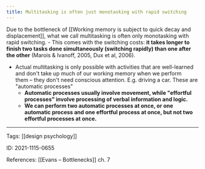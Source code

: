```yaml
---
title: Multitasking is often just monotasking with rapid switching
---
```


Due to the bottleneck of [[Working memory is subject to quick decay and displacement]], what we call multitasking is often only monotasking with rapid switching.
	- This comes with the switching costs: **it takes longer to finish two tasks done simultaneously (switching rapidly) than one after the other** (Marois & Ivanoff, 2005, Dux et al, 2006).
- Actual multitasking is only possible with activities that are well-learned and don't take up much of our working memory when we perform them – they don't need conscious attention. E.g. driving a car. These are "automatic processes"
	- **Automatic processes usually involve movement, while "effortful processes" involve processing of verbal information and logic.**
	- **We can perform two automatic processes at once, or one automatic process and one effortful process at once, but not two effortful processes at once.**

---

Tags: [[design psychology]]

ID: 2021-1115-0655

References:
[[Evans – Bottlenecks]] ch. 7
